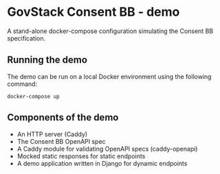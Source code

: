 # GovStack Consent BB - demo
A stand-alone docker-compose configuration simulating the Consent BB specification.

## Running the demo

The demo can be run on a local Docker environment using the following command:

```
docker-compose up
```

## Components of the demo

* An HTTP server (Caddy)
* The Consent BB OpenAPI spec
* A Caddy module for validating OpenAPI specs (caddy-openapi)
* Mocked static responses for static endpoints
* A demo application written in Django for dynamic endpoints
